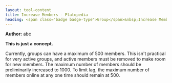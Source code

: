 ```yaml
---
layout: tool-content
title: Increase Members - Platopedia
heading: <span class="badge badge-type">Group</span>&nbsp;Increase Members
---
```


<div class="linebreak"></div>

**Author:** abc

**This is just a concept.**

Currently, groups can have a maximum of 500 members. This isn't practical for very active groups, and active members must be removed to make room for new members. The maximum number of members should be preliminarily increased to 1000. To limit lag, the maximum number of members online at any one time should remain at 500.

<div class="linebreak"></div>

<div class="content-image" data-url="/docs/assets/images/concepts/increasemembers.png" data-width="600px" data-label=""></div>

<div class="linebreak"></div>
